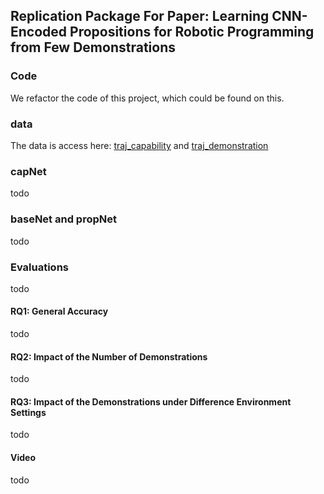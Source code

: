 ## Replication Package For Paper: Learning CNN-Encoded Propositions for Robotic Programming from Few Demonstrations

### Code
We refactor the code of this project, which could be found on this.

### data
The data is access here: [traj_capability](https://1drv.ms/u/s!AtQlfXL28GxeajG8PychjufKca8?e=bMah0V) and [traj_demonstration](https://1drv.ms/u/s!An_sqEOHEaVaalbqMgGmadqPvqI?e=6wKFlF)

### capNet 

todo

### baseNet and propNet

todo

### Evaluations

todo

#### RQ1: General Accuracy
todo

#### RQ2: Impact of the Number of Demonstrations
todo

#### RQ3: Impact of the Demonstrations under Difference Environment Settings
todo

#### Video
todo

